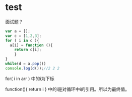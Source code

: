 # test
面试题？

```js
var a = [];
var c = [1,2,3]; 
for ( i in c ){
  a[i] = function (){
    return c[i];
    }
} 
while(d = a.pop())
console.log(d());//2 2 2
```
for( i in arr ) 中的i为下标 

function(){ return i } 中的i是对循环中i的引用。所以为最终值。
